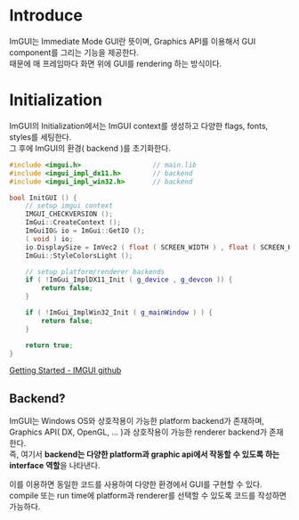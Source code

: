 # Introduce
ImGUI는 Immediate Mode GUI란 뜻이며, Graphics API를 이용해서 GUI component를 그리는 기능을 제공한다.   
때문에 매 프레임마다 화면 위에 GUI를 rendering 하는 방식이다.   

# Initialization
ImGUI의 Initialization에서는 ImGUI context를 생성하고 다양한 flags, fonts, styles를 세팅한다.   
그 후에 ImGUI의 환경( backend )를 초기화한다.   
```cpp
#include <imgui.h>					// main.lib
#include <imgui_impl_dx11.h>		// backend
#include <imgui_impl_win32.h>		// backend

bool InitGUI () {
	// setup imgui context
	IMGUI_CHECKVERSION ();
	ImGui::CreateContext ();
	ImGuiIO& io = ImGui::GetIO ();
	( void ) io;
	io.DisplaySize = ImVec2 ( float ( SCREEN_WIDTH ) , float ( SCREEN_HEIGHT ) );
	ImGui::StyleColorsLight ();

	// setup platform/renderer backends
	if ( !ImGui_ImplDX11_Init ( g_device , g_devcon )) {
		return false;
	}

	if ( !ImGui_ImplWin32_Init ( g_mainWindow ) ) {
		return false;
	}

	return true;
}
```
[Getting Started - IMGUI github](https://github.com/ocornut/imgui/wiki/Getting-Started#setting-up-dear-imgui--backends)   

## Backend?
ImGUI는 Windows OS와 상호작용이 가능한 platform backend가 존재하며, Graphics API( DX, OpenGL, ... )과 상호작용이 가능한 renderer backend가 존재한다.   
즉, 여기서 **backend는 다양한 platform과 graphic api에서 작동할 수 있도록 하는 interface 역할**을 나타낸다.   

이를 이용하면 동일한 코드를 사용하여 다양한 환경에서 GUI를 구현할 수 있다.   
compile 또는 run time에 platform과 renderer를 선택할 수 있도록 코드를 작성하면 가능하다.   